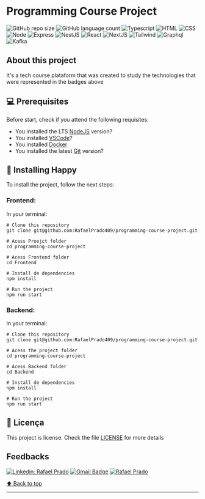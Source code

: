 # Programming Course Project

![GitHub repo size](https://img.shields.io/github/repo-size/RafaelPrado409/Happy?style=for-the-badge)
![GitHub language count](https://img.shields.io/github/languages/count/RafaelPrado409/Happy?style=for-the-badge)
![Typescript](https://img.shields.io/badge/TypeScript-007ACC?style=for-the-badge&logo=typescript&logoColor=white)
![HTML](https://img.shields.io/badge/HTML5-E34F26?style=for-the-badge&logo=html5&logoColor=white)
![CSS](https://img.shields.io/badge/CSS3-1572B6?style=for-the-badge&logo=css3&logoColor=white)
![Node](https://img.shields.io/badge/Node.js-43853D?style=for-the-badge&logo=node.js&logoColor=white)
![Express](https://img.shields.io/badge/Express.js-404D59?style=for-the-badge)
![NestJS](https://img.shields.io/badge/Nestjs-E34F26?style=for-the-badge&logo=nestjs&logoColor=white)
![React](https://img.shields.io/badge/React-20232A?style=for-the-badge&logo=react&logoColor=61DAFB)
![NextJS](https://img.shields.io/badge/NextJS-07405E?style=for-the-badge&logo=NextJS&logoColor=white)
![Tailwind](https://img.shields.io/badge/Tailwind-07405E?style=for-the-badge&logo=tailwind&logoColor=white)
![Graphql](https://img.shields.io/badge/Graphql-07405E?style=for-the-badge&logo=graphql&logoColor=white)
![Kafka](https://img.shields.io/badge/Kafka-07405E?style=for-the-badge&logo=kafka&logoColor=white)

## About this project

It's a tech course plataform that was created to study the technologies that were represented in the badges above

## 💻 Prerequisites

Before start, check if you attend the following requisites:
* You installed the LTS [NodeJS](https://nodejs.org/en/) version?
* You installed [VSCode](https://code.visualstudio.com/)?
* You installed [Docker](https://www.docker.com/products/docker-desktop/)
* You installed the latest [Git](https://git-scm.com/) version?

## 🚀 Installing Happy

To install the project, follow the next steps:

### Frontend:

In your terminal:

```
# Clone this repository
git clone git@github.com:RafaelPrado409/programming-course-project.git
```
```
# Acess Proejct folder
cd programming-course-project
```
```
# Acess Frontend folder
cd Frontend
```
```
# Install de dependencies
npm install
```
```
# Run the project
npm run start
```
### Backend:

In your terminal:

```
# Clone this repository
git clone git@github.com:RafaelPrado409/programming-course-project.git
```
```
# Acess the project folder
cd programming-course-project
```
```
# Acess Backend folder
cd Backend
```
```
# Install de dependencies
npm install
```
```
# Run the project
npm run start
```
## 📝 Licença

This project is license. Check the file [LICENSE](LICENSE.md) for more details

## Feedbacks

[![Linkedin: Rafael Prado](https://img.shields.io/badge/-RafaelPrado-blue?style=flat-square&logo=Linkedin&logoColor=white&link=LINK-DO-SEU-LINKEDIN)](https://www.linkedin.com/in/rafael-prado-8a40b6132/)
[![Gmail Badge](https://img.shields.io/badge/-santiagorafael409@gmail.com-006bed?style=flat-square&logo=Gmail&logoColor=white&link=mailto:SEU-EMAIL)](mailto:santiagorafael409@gmail.com)
[![Rafael Prado]( https://img.shields.io/github/followers/RafaelPrado409?label=follow&style=social)](https://github.com/RafaelPrado409)

[⬆ Back to top](#Happy)<br>
****
